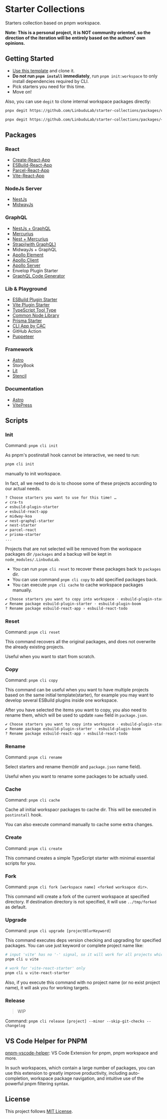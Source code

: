 # Starter Collections

Starters collection based on pnpm workspace.

**Note: This is a personal project, it is NOT community oriented, so the direction of the iteration will be entirely based on the authors' own opinions.**

## Getting Started

- [Use this template](https://github.com/LinbuduLab/starter-collections/generate) and clone it.
- **Do not run `pnpm install` immediately**, run `pnpm init:workspace` to only install dependencies required by CLI.
- Pick starters you need for this time.
- Move on!

Also, you can use `degit` to clone internal workspace packages directly:

```bash
pnpx degit https://github.com/LinbuduLab/starter-collections/packages/cac-cli-starter ./my-awesome-cli

pnpx degit https://github.com/LinbuduLab/starter-collections/packages/<package> <dir>
```

## Packages

### React

- [Create-React-App](packages/cra-ts)
- [ESBuild-React-App](packages/esbuild-react-app)
- [Parcel-React-App](packages/parcel-react/)
- [Vite-React-App](packages/vite-react-starter)

### NodeJs Server

- [NestJs](packages/nest-starter/)
- [MidwayJs](packages/midway-koa)

### GraphQL

- [NestJs + GraphQL](packages/nest-graphql-starter/)
- [Mercurius](packages/mercurius-starter/)
- [Nest + Mercurius](packages/nest-mercurius-starter/)
- [Strapi(with GraphQL)](packages/strapi-graphql-starter/)
- MidwayJs + GraphQL
- [Apollo Element](packages/apollo-element-starter/)
- [Apollo Client](packages/vite-apollo-gcg-starter/)
- [Apollo Server](packages/apollo-server-starter/)
- Envelop Plugin Starter
- [GraphQL Code Generator](packages/gcg-collections/)

### Lib & Playground

- [ESBuild Plugin Starter](packages/esbuild-plugin-starter/)
- [Vite Plugin Starter](packages/vite-plugin-starter)
- [TypeScript Tool Type](packages/ts-tool-type-starter/)
- [Common Node Library](packages/node-lib-starter/)
- [Prisma Starter](packages/prisma-starter)
- [CLI App by CAC](packages/cac-cli-starter/)
- GitHub Action
- [Puppeteer](packages/puppeteer-starter)

### Framework

- [Astro](packages/astro-generic-starter)
- StoryBook
- [Lit](packages/lit-app/)
- [Stencil](packages/stencil-app/)

### Documentation

- [Astro](packages/astro-docs-starter)
- [VitePress](packages/vitepress-starter)

## Scripts

### Init

Command: `pnpm cli init`

As pnpm's postinstall hook cannot be interactive, we need to run:

```bash
pnpm cli init
```

manually to init workspace.

In fact, all we need to do is to choose some of these projects according to our actual needs.

```bash
? Choose starters you want to use for this time! …
✔ cra-ts
✔ esbuild-plugin-starter
✔ esbuild-react-app
✔ midway-koa
✔ nest-graphql-starter
✔ nest-starter
✔ parcel-react
✔ prisma-starter
...
```

Projects that are not selected will be removed from the workspace packages dir `/packages`
and a backup will be kept in `node_modules/.LinbuduLab`.

- You can run `pnpm cli reset` to recover these packages back to `packages` dir.
- You can use command `pnpm cli copy` to add specified packages back.
- You can execute `pnpm cli cache` to cache workspace packages manually.

```bash
✔ Choose starters you want to copy into workspace · esbuild-plugin-starter, esbuild-react-app
✔ Rename package esbuild-plugin-starter · esbuild-plugin-boom
? Rename package esbuild-react-app › esbuild-react-todo
```

### Reset

Command: `pnpm cli reset`

This command recovers all the original packages, and does not overwrite the already existing projects.

Useful when you want to start from scratch.

### Copy

Command: `pnpm cli copy`

This command can be useful when you want to have multiple projects based on the same initial template(starter), for example you may want to develop several ESBuild plugins inside one workspace.

After you have selected the items you want to copy, you also need to rename them, which will be used to update `name` field in `package.json`.

```bash
✔ Choose starters you want to copy into workspace · esbuild-plugin-starter, esbuild-react-app
✔ Rename package esbuild-plugin-starter · esbuild-plugin-boom
? Rename package esbuild-react-app › esbuild-react-todo
```

### Rename

Command: `pnpm cli rename`

Select starters and rename them(dir and `package.json` name field).

Useful when you want to rename some packages to be actually used.

### Cache

Command: `pnpm cli cache`

Cache all initial workspacr packages to cache dir. This will be executed in `postinstall` hook.

You can also execute command manually to cache some extra changes.

### Create

Command: `pnpm cli create`

This command creates a simple TypeScript starter with minimal essential scripts for you.

### Fork

Command: `pnpm cli fork [workspace name] <forked worksapce dir>`.

This command will create a fork of the current workspace at specified directory. If destination directory is not specified, it will use `../tmp/forked` as default.

### Upgrade

Command: `pnpm cli upgrade [projectBlurKeyword]`

This command executes deps version checking and upgrading for specified packages. You can use just keyword or complete project name like:

```bash
# input 'vite' has no '-' signal, so it will work for all projects which has 'vite' in its name
pnpm cli u vite

# work for 'vite-react-starter' only
pnpm cli u vite-react-starter
```

Also, if you execute this command with no project name (or no exist project name), it will ask you for working targets.

### Release

> WIP

Command: `pnpm cli release [project] --minor --skip-git-checks --changelog`

## VS Code Helper for PNPM

[pnpm-vscode-helper](https://github.com/LinbuduLab/pnpm-vscode-helper): VS Code Extension for pnpm, pnpm workspace and more.

In such workspaces, which contain a large number of packages, you can use this extension to greatly improve productivity, including auto-completion, workspace package navigation, and intuitive use of the powerful pnpm filtering syntax.


## License

This project follows [MIT License](LICENSE).
